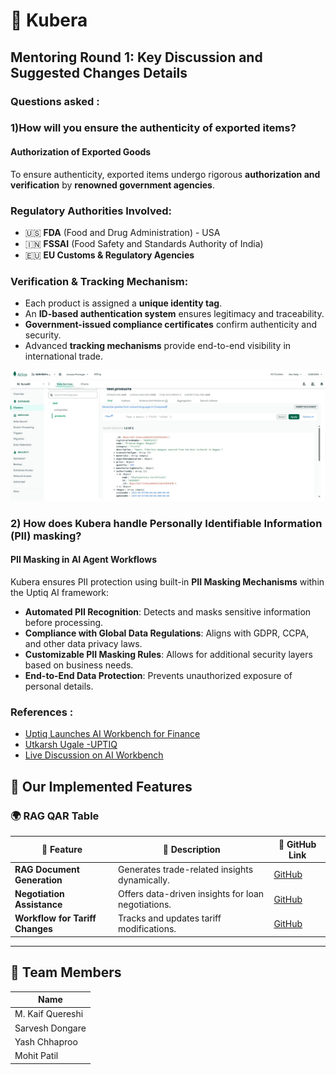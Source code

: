 # 🪷 Kubera

## Mentoring Round 1: Key Discussion and Suggested Changes Details

### Questions asked :

### 1)How will you ensure the authenticity of exported items?

#### **Authorization of Exported Goods**

To ensure authenticity, exported items undergo rigorous **authorization and verification** by **renowned government agencies**.

### Regulatory Authorities Involved:

- 🇺🇸 **FDA** (Food and Drug Administration) - USA
- 🇮🇳 **FSSAI** (Food Safety and Standards Authority of India)
- 🇪🇺 **EU Customs & Regulatory Agencies**

### Verification & Tracking Mechanism:

- Each product is assigned a **unique identity tag**.
- An **ID-based authentication system** ensures legitimacy and traceability.
- **Government-issued compliance certificates** confirm authenticity and security.
- Advanced **tracking mechanisms** provide end-to-end visibility in international trade.

![Product Certification details updated in mongoDB](Images/MongoDB_update_for_certifications.jpg)

### 2) How does Kubera handle Personally Identifiable Information (PII) masking?

#### **PII Masking in AI Agent Workflows**

Kubera ensures PII protection using built-in **PII Masking Mechanisms** within the Uptiq AI framework:

- **Automated PII Recognition**: Detects and masks sensitive information before processing.
- **Compliance with Global Data Regulations**: Aligns with GDPR, CCPA, and other data privacy laws.
- **Customizable PII Masking Rules**: Allows for additional security layers based on business needs.
- **End-to-End Data Protection**: Prevents unauthorized exposure of personal details.

### References :

- [Uptiq Launches AI Workbench for Finance](https://www.uptiq.ai/blogs/uptiq-launches-ai-workbench-for-finance)
- [Utkarsh Ugale -UPTIQ ](https://www.youtube.com/@UtkarshUgale)
- [Live Discussion on AI Workbench](https://www.youtube.com/live/9jz7aSprGSQ)

## 🌟 Our Implemented Features

### 🌍 **RAG QAR Table**

| 🔹 **Feature**                  | 📝 **Description**                                 | 🔗 **GitHub Link**                                                                                                                 |
| ------------------------------- | -------------------------------------------------- | ---------------------------------------------------------------------------------------------------------------------------------- |
| **RAG Document Generation**     | Generates trade-related insights dynamically.      | [ GitHub](https://github.com/CMPN-CODECELL/Syrus2025_Cross-BorderTrade-InternationalFinance_Hashcode/tree/main/Agents/QnA%20Agent) |
| **Negotiation Assistance**      | Offers data-driven insights for loan negotiations. | [ GitHub](#)                                                                                                                       |
| **Workflow for Tariff Changes** | Tracks and updates tariff modifications.           | [ GitHub](#)                                                                                                                       |

---

## 👥 Team Members

| **Name**         |
| ---------------- |
| M. Kaif Quereshi |
| Sarvesh Dongare  |
| Yash Chhaproo    |
| Mohit Patil      |
